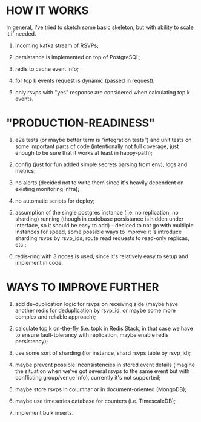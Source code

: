# HOW IT WORKS

In general, I've tried to sketch some basic skeleton, but with ability to scale it if needed.

1. incoming kafka stream of RSVPs;

2. persistance is implemented on top of PostgreSQL;

3. redis to cache event info;

4. for top k events request is dynamic (passed in request);

5. only rsvps with "yes" response are considered when calculating top k events.


# "PRODUCTION-READINESS"

1. e2e tests (or maybe better term is "integration tests") and unit tests on some important parts of code (intentionally not full coverage, just enough to be sure that it works at least in happy-path);

2. config (just for fun added simple secrets parsing from env), logs and metrics;

3. no alerts (decided not to write them since it's heavily dependent on existing monitoring infra);

4. no automatic scripts for deploy;

5. assumption of the single postgres instance (i.e. no replication, no sharding) running (though in codebase persistance is hidden under interface, so it should be easy to add) - deciced to not go with multilple instances for speed, some possible ways to improve it is introduce sharding rsvps by rsvp_ids, route read requests to read-only replicas, etc.;

6. redis-ring with 3 nodes is used, since it's relatively easy to setup and implement in code.


# WAYS TO IMPROVE FURTHER

1. add de-duplication logic for rsvps on receiving side (maybe have another redis for deduplication by rsvp_id, or maybe some more complex and reliable approach);

2. calculate top k on-the-fly (i.e. topk in Redis Stack, in that case we have to ensure fault-tolerancy with replication, maybe enable redis persistency);

3. use some sort of sharding (for instance, shard rsvps table by rsvp_id);

4. maybe prevent possible inconsistencies in stored event details (imagine the situation when we've got several rsvps to the same event but with conflicting group/venue info), currently it's not supported;

5. maybe store rsvps in columnar or in document-oriented (MongoDB);

6. maybe use timeseries database for counters (i.e. TimescaleDB);

7. implement bulk inserts.
